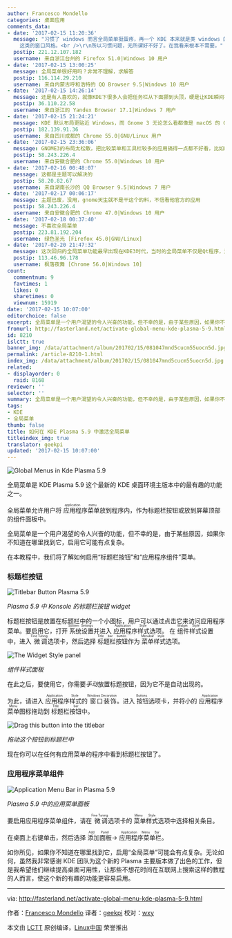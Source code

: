 ```yaml
---
author: Francesco Mondello
categories: 桌面应用
comments_data:
- date: '2017-02-15 11:20:36'
  message: "习惯了 windows 而言全局菜单挺蛋疼，再一个 KDE 本来就是类 windows 的窗口，全局菜单更像是 macOS 以及 gnome
    这类的窗口风格。<br />\r\n所以习惯问题，无所谓好不好了。在我看来根本不需要。"
  postip: 221.12.107.182
  username: 来自浙江台州的 Firefox 51.0|Windows 10 用户
- date: '2017-02-15 13:00:25'
  message: 全局菜单很好用吗？非常不理解，求解答
  postip: 116.114.29.210
  username: 来自内蒙古呼和浩特的 QQ Browser 9.5|Windows 10 用户
- date: '2017-02-15 14:26:14'
  message: 还是有人喜欢的，就像KDE下很多人会把任务栏从下面挪到头顶，硬是让KDE瞬间有了MAC OS和GNOME的感觉^_^
  postip: 36.110.22.58
  username: 来自浙江的 Yandex Browser 17.1|Windows 7 用户
- date: '2017-02-15 21:24:21'
  message: KDE 默认布局更贴近 Windows，而 Gnome 3 无论怎么看都像是 macOS 的 Clone。
  postip: 182.139.91.36
  username: 来自四川成都的 Chrome 55.0|GNU/Linux 用户
- date: '2017-02-15 23:36:06'
  message: GNOME3的布局太松散，把比较菜单和工具栏较多的应用搞得一点都不好看，比如Eclipse
  postip: 58.243.226.4
  username: 来自安徽合肥的 Chrome 55.0|Windows 10 用户
- date: '2017-02-16 00:48:07'
  message: 这都是主题可以解决的
  postip: 58.20.82.67
  username: 来自湖南长沙的 QQ Browser 9.5|Windows 7 用户
- date: '2017-02-17 00:06:17'
  message: 主题已废，没用，gnome天生就不是干这个的料，不信看他官方的应用
  postip: 58.243.226.4
  username: 来自安徽合肥的 Chrome 47.0|Windows 10 用户
- date: '2017-02-18 00:37:40'
  message: 不喜欢全局菜单
  postip: 223.81.192.204
  username: 绿色圣光 [Firefox 45.0|GNU/Linux]
- date: '2017-02-20 21:47:32'
  message: 这次回归的全局菜单功能最早出现在KDE3时代，当时的全局菜单不仅是Qt程序，连GTK都能支持，可惜现在的版本只对Qt程序有效了，没有太大意义，毕竟Linux环境下很多重量级的应用都是GTK相关的。
  postip: 113.46.96.178
  username: 枫落夜舞 [Chrome 56.0|Windows 10]
count:
  commentnum: 9
  favtimes: 1
  likes: 0
  sharetimes: 0
  viewnum: 15919
date: '2017-02-15 10:07:00'
editorchoice: false
excerpt: 全局菜单是一个用户渴望的令人兴奋的功能，但不幸的是，由于某些原因，如果你不知道在哪里找到它，启用它可能有点复杂。
fromurl: http://fasterland.net/activate-global-menu-kde-plasma-5-9.html
id: 8210
islctt: true
banner_img: /data/attachment/album/201702/15/081047mnd5cucm55uocn5d.jpg
permalink: /article-8210-1.html
index_img: /data/attachment/album/201702/15/081047mnd5cucm55uocn5d.jpg.thumb.jpg
related:
- displayorder: 0
  raid: 8168
reviewer: ''
selector: ''
summary: 全局菜单是一个用户渴望的令人兴奋的功能，但不幸的是，由于某些原因，如果你不知道在哪里找到它，启用它可能有点复杂。
tags:
- KDE
- 全局菜单
thumb: false
title: 如何在 KDE Plasma 5.9 中激活全局菜单
titleindex_img: true
translator: geekpi
updated: '2017-02-15 10:07:00'
---
```


![Global Menus in Kde Plasma 5.9](/data/attachment/album/201702/15/081047mnd5cucm55uocn5d.jpg)


全局菜单是 KDE Plasma 5.9 这个最新的 KDE 桌面环境主版本中的最有趣的功能之一。


全局菜单允许用户将<ruby> 应用程序菜单 <rp>  （ </rp> <rt>  application menu </rt> <rp>  ） </rp></ruby>放到程序内，作为标题栏按钮或放到屏幕顶部的组件面板中。


全局菜单是一个用户渴望的令人兴奋的功能，但不幸的是，由于某些原因，如果你不知道在哪里找到它，启用它可能有点复杂。


在本教程中，我们将了解如何启用“标题栏按钮”和“应用程序组件”菜单。


### 标题栏按钮


![Titlebar Button Plasma 5.9](/data/attachment/album/201702/15/081048dlnslhduetldszul.png)


*Plasma 5.9 中 Konsole 的标题栏按钮 widget*


标题栏按钮是放置在标题栏中的一个小图标，用户可以通过点击它来访问应用程序菜单。要启用它，打开<ruby> 系统设置 <rp>  （ </rp> <rt>  System Settings </rt> <rp>  ） </rp></ruby>并进入<ruby> 应用程序样式 <rp>  （ </rp> <rt>  Application Style </rt> <rp>  ） </rp></ruby>选项。 在<ruby> 组件样式 <rp>  （ </rp> <rt>  Widget Style </rt> <rp>  ） </rp></ruby>设置中，进入<ruby> 微调 <rp>  （ </rp> <rt>  Fine Tuning </rt> <rp>  ） </rp></ruby>选项卡，然后选择<ruby> 标题栏按钮 <rp>  （ </rp> <rt>  Title bar button </rt> <rp>  ） </rp></ruby>作为<ruby> 菜单样式 <rp>  （ </rp> <rt>  Menubar style </rt> <rp>  ） </rp></ruby>选项。


![The Widget Style panel](/data/attachment/album/201702/15/081051ty002agg42y1hktz.png)


*组件样式面板*


在此之后，要使用它，你需要*手动*放置标题按钮，因为它不是自动出现的。


为此，请进入<ruby> 应用程序样式 <rp>  （ </rp> <rt>  Application Style </rt> <rp>  ） </rp></ruby>的<ruby> 窗口装饰 <rp>  （ </rp> <rt>  Windows Decoration </rt> <rp>  ） </rp></ruby>。进入<ruby> 按钮 <rp>  （ </rp> <rt>  Buttons </rt> <rp>  ） </rp></ruby>选项卡，并将小的<ruby> 应用程序菜单 <rp>  （ </rp> <rt>  Application Menu </rt> <rp>  ） </rp></ruby>图标拖动到<ruby> 标题栏按钮 <rp>  （ </rp> <rt>  Title bar </rt> <rp>  ） </rp></ruby>中。


![Drag this button into the titlebar](/data/attachment/album/201702/15/081059s457j9fw9i9lfzff.png)


*拖动这个按钮到标题栏中*


现在你可以在任何有应用菜单的程序中看到标题栏按钮了。


### 应用程序菜单组件


![Application Menu Bar in Plasma 5.9](/data/attachment/album/201702/15/081113e96z6nn0nlr6166g.jpg)


*Plasma 5.9 中的应用菜单面板*


要启用应用程序菜单组件，请在<ruby> 微调 <rp>  （ </rp> <rt>  Fine Tuning </rt> <rp>  ） </rp></ruby>选项卡的<ruby> 菜单样式 <rp>  （ </rp> <rt>  Menu Style </rt> <rp>  ） </rp></ruby>选项中选择相关条目。


在桌面上右键单击，然后选择<ruby> 添加面板 <rp>  （ </rp> <rt>  Add Panel </rt> <rp>  ） </rp></ruby>-> <ruby> 应用程序菜单栏 <rp>  （ </rp> <rt>  Application Menu Bar </rt> <rp>  ） </rp></ruby>。


如你所见，如果你不知道在哪里找到它，启用“全局菜单”可能会有点复杂。无论如何，虽然我非常感谢 KDE 团队为这个新的 Plasma 主要版本做了出色的工作，但是我希望他们继续提高桌面可用性，让那些不想花时间在互联网上搜索这样的教程的人而言，使这个新的有趣的功能更容易启用。




---


via: <http://fasterland.net/activate-global-menu-kde-plasma-5-9.html>


作者：[Francesco Mondello](http://fasterland.net/) 译者：[geekpi](https://github.com/geekpi) 校对：[wxy](https://github.com/wxy)


本文由 [LCTT](https://github.com/LCTT/TranslateProject) 原创编译，[Linux中国](https://linux.cn/) 荣誉推出